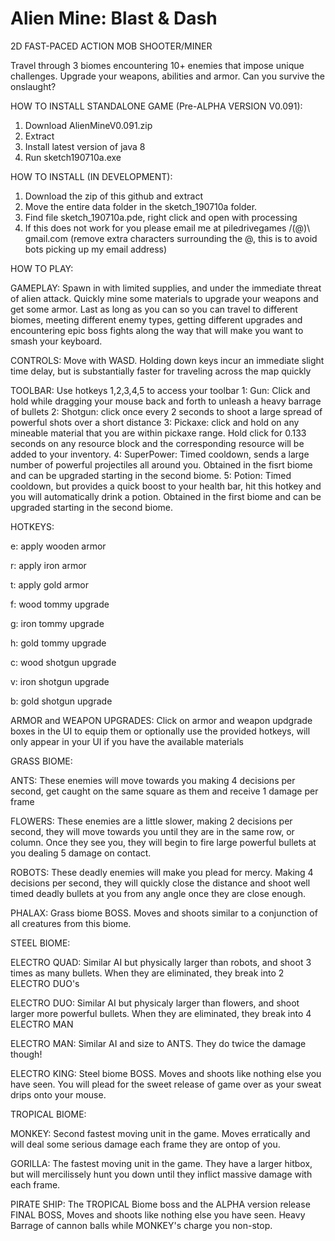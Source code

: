 # Alien Mine: Blast & Dash
2D FAST-PACED ACTION MOB SHOOTER/MINER

Travel through 3 biomes encountering 10+ enemies that impose unique challenges. Upgrade your weapons, abilities and armor. Can you survive the onslaught?


HOW TO INSTALL STANDALONE GAME (Pre-ALPHA VERSION V0.091): 
1. Download AlienMineV0.091.zip
2. Extract
3. Install latest version of java 8
4. Run sketch190710a.exe

HOW TO INSTALL (IN DEVELOPMENT): 
1. Download the zip of this github and extract
2. Move the entire data folder in the sketch_190710a folder. 
3. Find file sketch_190710a.pde, right click and open with processing
4. If this does not work for you please email me at piledrivegames /(@)\ gmail.com (remove extra characters surrounding the @, this is to avoid bots picking up my email address)


HOW TO PLAY:

GAMEPLAY: 
Spawn in with limited supplies, and under the immediate threat of alien attack. Quickly mine some materials to upgrade your weapons and get some armor. Last as long as you can so you can travel to different biomes, meeting different enemy types, getting different upgrades and encountering epic boss fights along the way that will make you want to smash your keyboard. 

CONTROLS: 
Move with WASD. Holding down keys incur an immediate slight time delay, but is substantially faster for traveling across the map quickly

TOOLBAR:
Use hotkeys 1,2,3,4,5 to access your toolbar
1: Gun: Click and hold while dragging your mouse back and forth to unleash a heavy barrage of bullets
2: Shotgun: click once every 2 seconds to shoot a large spread of powerful shots over a short distance
3: Pickaxe: click and hold on any mineable material that you are within pickaxe range. Hold click for 0.133 seconds on any resource block and the corresponding resource will be added to your inventory.
4: SuperPower: Timed cooldown, sends a large number of powerful projectiles all around you. Obtained in the fisrt biome and can be upgraded starting in the second biome. 
5: Potion: Timed cooldown, but provides a quick boost to your health bar, hit this hotkey and you will automatically drink a potion. Obtained in the first biome and can be upgraded starting in the second biome. 

HOTKEYS:

e: apply wooden armor

r: apply iron armor

t: apply gold armor

f: wood tommy upgrade

g: iron tommy upgrade

h: gold tommy upgrade

c: wood shotgun upgrade

v: iron shotgun upgrade

b: gold shotgun upgrade


ARMOR and WEAPON UPGRADES:
Click on armor and weapon updgrade boxes in the UI to equip them or optionally use the provided hotkeys, will only appear in your UI if you have the available materials

GRASS BIOME: 

ANTS: These enemies will move towards you making 4 decisions per second, get caught on the same square as them and receive 1 damage per frame

FLOWERS: These enemies are a little slower, making 2 decisions per second, they will move towards you until they are in the same row, or column. Once they see you, they will begin to fire large powerful bullets at you dealing 5 damage on contact.

ROBOTS: These deadly enemies will make you plead for mercy. Making 4 decisions per second, they will quickly close the distance and shoot well timed deadly bullets at you from any angle once they are close enough. 

PHALAX: Grass biome BOSS. Moves and shoots similar to a conjunction of all creatures from this biome. 

STEEL BIOME: 

ELECTRO QUAD: Similar AI but physically larger than robots, and shoot 3 times as many bullets. When they are eliminated, they break into 2 ELECTRO DUO's

ELECTRO DUO: Similar AI but physicaly larger than flowers, and shoot larger more powerful bullets. When they are eliminated, they break into 4 ELECTRO MAN

ELECTRO MAN: Similar AI and size to ANTS. They do twice the damage though!

ELECTRO KING: Steel biome BOSS. Moves and shoots like nothing else you have seen. You will plead for the sweet release of game over as your sweat drips onto your mouse. 


TROPICAL BIOME:

MONKEY: Second fastest moving unit in the game. Moves erratically and will deal some serious damage each frame they are ontop of you. 

GORILLA: The fastest moving unit in the game. They have a larger hitbox, but will mercilissely hunt you down until they inflict massive damage with each frame. 

PIRATE SHIP: The TROPICAL Biome boss and the ALPHA version release FINAL BOSS, Moves and shoots like nothing else you have seen. Heavy Barrage of cannon balls while MONKEY's charge you non-stop. 
